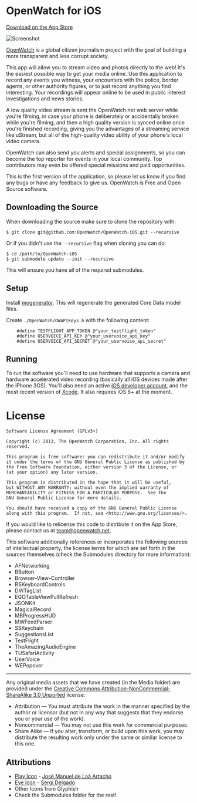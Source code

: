 OpenWatch for iOS
=================
[Download on the App Store](http://itunes.apple.com/us/app/openwatch-social-muckraking/id642680756?ls=1&mt=8)

![Screenshot](https://s3.amazonaws.com/openwatch-static/static/assets/img/iphone.png)

[OpenWatch](http://openwatch.net) is a global citizen journalism project with the goal of building a more transparent and less corrupt society.

This app will allow you to stream video and photos directly to the web! It's the easiest possible way to get your media online. Use this application to record any events you witness, your encounters with the police, border agents, or other authority figures, or to just record anything you find interesting. Your recordings will appear online to be used in public interest investigations and news stories.

A low quality video stream is sent the OpenWatch.net web server while you're filming, in case your phone is deliberately or accidentally broken while you're filming, and then a high quality version is synced online once you're finished recording, giving you the advantages of a streaming service like uStream, but all of the high-quality video ability of your phone's local video camera.

OpenWatch can also send you alerts and special assignments, so you can become the top reporter for events in your local community. Top contributors may even be offered special missions and paid opportunities.

This is the first version of the application, so please let us know if you find any bugs or have any feedback to give us. OpenWatch is Free and Open Source software.

Downloading the Source
----------------------
When downloading the source make sure to clone the repository with:

    $ git clone git@github.com:OpenWatch/OpenWatch-iOS.git --recursive
 
Or if you didn't use the `--recursive` flag when cloning you can do:

	$ cd /path/to/OpenWatch-iOS
    $ git submodule update --init --recursive
    
This will ensure you have all of the required submodules. 

Setup
----------------------
Install [mogenerator](https://github.com/rentzsch/mogenerator). This will regenerate the generated Core Data model files.

Create `./OpenWatch/OWAPIKeys.h` with the following content:

		#define TESTFLIGHT_APP_TOKEN @"your_testflight_token"
		#define USERVOICE_API_KEY @"your_uservoice_api_key"
		#define USERVOICE_API_SECRET @"your_uservoice_api_secret"

Running
----------------------

To run the software you'll need to use hardware that supports a camera and hardware accelerated video recording (basically all iOS devices made after the iPhone 3GS). You'll also need an active [iOS developer account](https://developer.apple.com/devcenter/ios/index.action), and the most recent version of [Xcode](https://itunes.apple.com/us/app/xcode/id497799835?mt=12). It also requires iOS 6+ at the moment.

License
=========

	Software License Agreement (GPLv3+)
	
	Copyright (c) 2013, The OpenWatch Corporation, Inc. All rights reserved.
	
	This program is free software: you can redistribute it and/or modify
	it under the terms of the GNU General Public License as published by
	the Free Software Foundation, either version 3 of the License, or
	(at your option) any later version.
	
	This program is distributed in the hope that it will be useful,
	but WITHOUT ANY WARRANTY; without even the implied warranty of
	MERCHANTABILITY or FITNESS FOR A PARTICULAR PURPOSE.  See the
	GNU General Public License for more details.
	
	You should have received a copy of the GNU General Public License
	along with this program.  If not, see <http://www.gnu.org/licenses/>.

If you would like to relicense this code to distribute it on the App Store, 
please contact us at [team@openwatch.net](mailto:team@openwatch.net).

This software additionally references or incorporates the following sources
of intellectual property, the license terms for which are set forth
in the sources themselves (check the Submodules directory for more information):

* AFNetworking
* BButton
* Browser-View-Controller
* BSKeyboardControls
* DWTagList
* EGOTableViewPullRefresh
* JSONKit
* MagicalRecord
* MBProgressHUD
* MWFeedParser
* SSKeychain
* SuggestionsList
* TestFlight
* TheAmazingAudioEngine
* TUSafariActivity
* UserVoice
* WEPopover

----------------------------------------------------------------------------------

Any original media assets that we have created (in the Media folder) are provided under the [Creative Commons Attribution-NonCommercial-ShareAlike 3.0 Unported](http://creativecommons.org/licenses/by-nc-sa/3.0/) license:

* Attribution — You must attribute the work in the manner specified by the author or licensor (but not in any way that suggests that they endorse you or your use of the work).
* Noncommercial — You may not use this work for commercial purposes.
* Share Alike — If you alter, transform, or build upon this work, you may distribute the resulting work only under the same or similar license to this one.

Attributions
---------------------

* [Play Icon](http://thenounproject.com/noun/play/#icon-No4683) - [José Manuel de Laá Artacho](http://thenounproject.com/josemdelaa/#)
* [Eye Icon](http://thenounproject.com/noun/eye/#icon-No5968) - [Sergi Delgado](http://thenounproject.com/sergidelgado/)
* Other Icons from Glyphish
* Check the Submodules folder for the rest!


